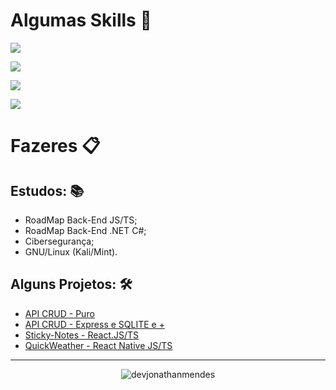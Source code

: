 # Algumas Skills 🚀
<p>
  <a href="https://skillicons.dev">
    <img src="https://skillicons.dev/icons?i=nodejs,js,ts,dotnet,cs&theme=dark" />
  </a>
</p>

<p>
  <a href="https://skillicons.dev">
    <img src="https://skillicons.dev/icons?i=react,electron,nest,adonis&theme=dark" />
  </a>
</p>
<p>
  <a href="https://skillicons.dev">
  <img src="https://skillicons.dev/icons?i=mysql,sqlite,redis,mongodb,firebase&theme=dark" />
	</a>
	</p>
<p>
  <a href="https://skillicons.dev">
    <img src="https://skillicons.dev/icons?i=github,git,docker&theme=dark" />
  </a>
</p>

# Fazeres 📋

## Estudos: 📚
- RoadMap Back-End JS/TS;
- RoadMap Back-End .NET C#;
- Cibersegurança;
- GNU/Linux (Kali/Mint).

## Alguns Projetos: 🛠️
- [API CRUD - Puro](https://github.com/DevJonathanMendes/API-CRUD-Sem-Framework)
- [API CRUD - Express e SQLITE e +](https://github.com/DevJonathanMendes/API-CRUD-Express.JS-SQLite)
- [Sticky-Notes - React.JS/TS](https://github.com/DevJonathanMendes/Sticky-Notes)
- [QuickWeather - React Native JS/TS](https://github.com/DevJonathanMendes/QuickWeather)
---
<p align="center">
 <img align="center" src="https://github-readme-stats-eight-theta.vercel.app/api/top-langs/?username=devjonathanmendes&show_icons=true&theme=dark&text_color=ffffff&locale=en&layout=compact" alt="devjonathanmendes" />
</p>
